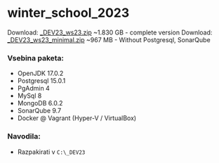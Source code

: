 # winter_school_2023

Download: [_DEV23_ws23.zip](https://drive.google.com/file/d/10RV_u6wg-K13C1o1kqz8nYo9DRAjWj98/view?usp=sharing) ~1.830 GB - complete version
Download: [_DEV23_ws23_minimal.zip](https://drive.google.com/file/d/10WwOvjLaVjfAvMe6huF5eUAyy83c7COM/view?usp=sharing) ~967 MB - Without Postgresql, SonarQube

### Vsebina paketa:
- OpenJDK 17.0.2
- Postgresql 15.0.1
- PgAdmin 4
- MySql 8
- MongoDB 6.0.2
- SonarQube 9.7
- Docker @ Vagrant (Hyper-V / VirtualBox)

### Navodila:

- Razpakirati v `C:\_DEV23`

